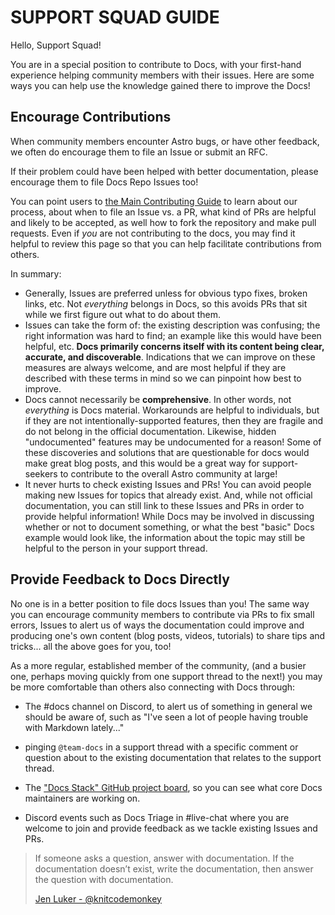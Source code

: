# SUPPORT SQUAD GUIDE

Hello, Support Squad!

You are in a special position to contribute to Docs, with your first-hand experience helping community members with their issues. Here are some ways you can help use the knowledge gained there to improve the Docs!

## Encourage Contributions

When community members encounter Astro bugs, or have other feedback, we often do encourage them to file an Issue or submit an RFC. 

If their problem could have been helped with better documentation, please encourage them to file Docs Repo Issues too!

You can point users to [the Main Contributing Guide](https://github.com/withastro/docs/blob/main/CONTRIBUTING.md) to learn about our process, about when to file an Issue vs. a PR, what kind of PRs are helpful and likely to be accepted, as well how to fork the repository and make pull requests. Even if *you* are not contributing to the docs, you may find it helpful to review this page so that you can help facilitate contributions from others.

In summary:
- Generally, Issues are preferred unless for obvious typo fixes, broken links, etc. Not *everything* belongs in Docs, so this avoids PRs that sit while we first figure out what to do about them. 
- Issues can take the form of: the existing description was confusing; the right information was hard to find; an example like this would have been helpful, etc. **Docs primarily concerns itself with its content being clear, accurate, and discoverable**. Indications that we can improve on these measures are always welcome, and are most helpful if they are described with these terms in mind so we can pinpoint how best to improve.
- Docs cannot necessarily be **comprehensive**. In other words, not *everything* is Docs material. Workarounds are helpful to individuals, but if they are not intentionally-supported features, then they are fragile and do not belong in the official documentation. Likewise, hidden "undocumented" features may be undocumented for a reason! Some of these discoveries and solutions that are questionable for docs would make great blog posts, and this would be a great way for support-seekers to contribute to the overall Astro community at large!
- It never hurts to check existing Issues and PRs! You can avoid people making new Issues for topics that already exist. And, while not official documentation, you can still link to these Issues and PRs in order to provide helpful information! While Docs may be involved in discussing whether or not to document something, or what the best "basic" Docs example would look like, the information about the topic may still be helpful to the person in your support thread.

## Provide Feedback to Docs Directly

No one is in a better position to file docs Issues than you! The same way you can encourage community members to contribute via PRs to fix small errors, Issues to alert us of ways the documentation could improve and producing one's own content (blog posts, videos, tutorials) to share tips and tricks... all the above goes for you, too!

As a more regular, established member of the community, (and a busier one, perhaps moving quickly from one support thread to the next!) you may be more comfortable than others also connecting with Docs through:

- The #docs channel on Discord, to alert us of something in general we should be aware of, such as "I've seen a lot of people having trouble with Markdown lately..." 

- pinging `@team-docs` in a support thread with a specific comment or question about to the existing documentation that relates to the support thread.

- The ["Docs Stack" GitHub project board](https://github.com/orgs/withastro/projects/8/views/1), so you can see what core Docs maintainers are working on.

- Discord events such as Docs Triage in #live-chat where you are welcome to join and provide feedback as we tackle existing Issues and PRs.

> If someone asks a question, answer with documentation. If the documentation doesn’t exist, write the documentation, then answer the question with documentation.
>
> [Jen Luker - @knitcodemonkey](https://twitter.com/knitcodemonkey/status/1486214423190519811)
